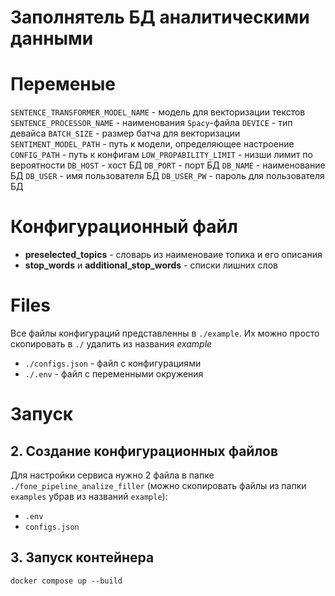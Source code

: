 # **Заполнятель БД аналитическими данными**

# Переменые

`SENTENCE_TRANSFORMER_MODEL_NAME` - модель для векторизации текстов
`SENTENCE_PROCESSOR_NAME` - наименования `Spacy`-файла
`DEVICE` - тип девайса
`BATCH_SIZE` - размер батча для векторизации
`SENTIMENT_MODEL_PATH` - путь к модели, определяющее настроение
`CONFIG_PATH` - путь к конфигам
`LOW_PROPABILITY_LIMIT` - низши лимит по вероятности
`DB_HOST` - хост БД
`DB_PORT` - порт БД
`DB_NAME` - наименование БД
`DB_USER` - имя пользователя БД
`DB_USER_PW` - пароль для пользователя БД 

# Конфигурационный файл

- **preselected_topics** - словарь из наименоваие топика и его описания
- **stop_words** и **additional_stop_words** - списки лишних слов

# Files
Все файлы конфигураций представленны в `./example`. Их можно просто скопировать в `./` удалить из названия *example*
- `./configs.json` - файл с конфигурациями
- `./.env` - файл с переменными окружения


# Запуск

## 2. Создание конфигурационных файлов

Для настройки сервиса нужно 2 файла в папке `./fone_pipeline_analize_filler` (можно скопировать файлы из папки `examples` убрав из названий `example`):

- `.env`
- `configs.json`

## 3. Запуск контейнера

```
docker compose up --build
```